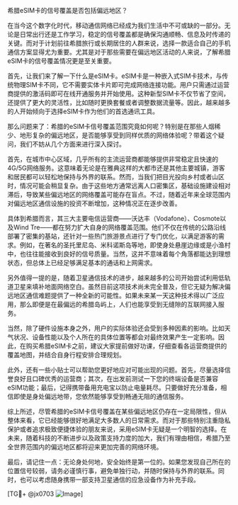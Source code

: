 希腊eSIM卡的信号覆盖是否包括偏远地区？

在当今这个数字化时代，移动通信网络已经成为我们生活中不可或缺的一部分。无论是日常出行还是工作学习，稳定的信号覆盖都是确保沟通顺畅、信息及时传递的关键。而对于计划前往希腊旅行或长期居住的人群来说，选择一款适合自己的手机通信方案显得尤为重要。尤其是对于那些需要在偏远地区活动的人来说，了解希腊eSIM卡的信号覆盖情况更是至关重要。

首先，让我们来了解一下什么是eSIM卡。eSIM卡是一种嵌入式SIM卡技术，与传统物理SIM卡不同，它不需要实体卡片即可完成网络连接功能。用户只需通过运营商提供的激活码即可在线开通服务并开始使用。这种新型SIM卡不仅节省了空间，还提供了更大的灵活性，比如随时更换套餐或者调整数据流量等。因此，越来越多的人开始倾向于选择eSIM卡作为他们的首选通讯工具。

那么问题来了：希腊的eSIM卡信号覆盖范围究竟如何呢？特别是在那些人烟稀少、地形复杂的偏远地区，是否能够享受到同样优质的网络体验呢？带着这个疑问，我们不妨从几个方面来进行深入探讨。

首先，在城市中心区域，几乎所有的主流运营商都能够提供非常稳定且快速的4G/5G网络服务。这意味着无论是在雅典这样的大都市还是其他主要城镇，游客和居民都可以轻松地保持与外界的联系。然而，当我们把目光投向乡村或者山区时，情况可能会稍显复杂。由于这些地方通常远离人口密集区，基础设施建设相对滞后，导致某些偏远地区的网络覆盖可能存在盲点。不过，随着近年来全球范围内对偏远地区通信设施的投资不断增加，这种情况正在逐步改善。

具体到希腊而言，其三大主要电信运营商——沃达丰（Vodafone）、Cosmote以及Wind Tre——都在努力扩大自身的网络覆盖范围。他们不仅在传统的公路沿线部署了密集的基站，还针对一些热门旅游景点进行了专门优化，以满足游客的需求。例如，在著名的圣托里尼岛、米科诺斯岛等地，即使身处悬崖边缘或是小渔村中，也往往能接收到良好的信号质量。当然，这并不意味着每个角落都能达到理想状态，但总体上已经足够满足基本的通话和上网需求。

另外值得一提的是，随着卫星通信技术的进步，越来越多的公司开始尝试利用低轨道卫星来填补地面网络空白。虽然目前这项技术尚未完全普及，但它无疑为解决偏远地区通信难题提供了一种全新的可能性。如果未来某一天这种技术得以广泛应用，那么即便是在最偏远的希腊岛屿上，人们也能享受到无缝隙的互联网接入服务。

当然，除了硬件设施本身之外，用户的实际体验还会受到多种因素的影响。比如天气状况、设备性能以及个人所在的具体位置等都会对最终效果产生一定影响。因此，在购买希腊eSIM卡之前，建议大家提前做好功课，仔细查看各运营商提供的覆盖地图，并结合自身行程安排合理规划。

此外，还有一些小贴士可以帮助您更好地应对可能出现的问题。首先，尽量选择信誉良好且口碑优秀的运营商；其次，在出发前测试一下您的终端设备是否兼容eSIM功能；最后，记得携带备用充电宝以防止电量耗尽。只要做好充分准备，相信即使是身处偏远地带，您依然能够享受到畅通无阻的通信服务。

综上所述，尽管希腊的eSIM卡信号覆盖在某些偏远地区仍存在一定局限性，但从整体来看，它已经能够很好地满足大多数人的日常需求。而对于那些特别注重隐私保护或者追求极致便捷体验的朋友来说，采用eSIM卡无疑是一个明智的选择。在未来，随着科技的不断进步以及政策支持力度的加大，我们有理由相信，希腊乃至全世界范围内的偏远地区都将迎来更加完善的网络环境。

最后，请记住一点：无论身处何地，安全始终是第一位的。如果您发现自己所在的位置信号较弱，请务必谨慎行事，避免单独行动，并随时保持与外界的联系。同时，也可以考虑随身携带一部支持卫星通信的应急设备作为补充手段。

[TG💪+ @jx0703 ![Image](https://github.com/user-attachments/assets/dbca1d08-cadb-493c-b0ec-ad6f7a83f270)]